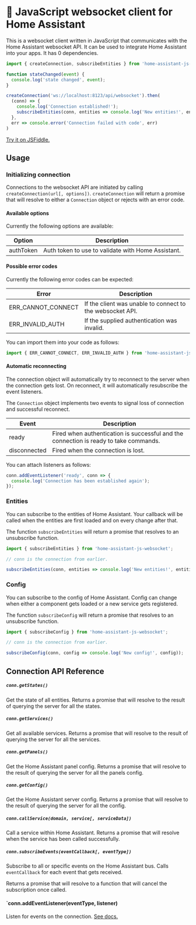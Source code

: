 # :aerial_tramway: JavaScript websocket client for Home Assistant

This is a websocket client written in JavaScript that communicates with the Home Assistant websocket API. It can be used to integrate Home Assistant into your apps. It has 0 dependencies.

```javascript
import { createConnection, subscribeEntities } from 'home-assistant-js-websocket';

function stateChanged(event) {
  console.log('state changed', event);
}

createConnection('ws://localhost:8123/api/websocket').then(
  (conn) => {
    console.log('Connection established!');
    subscribeEntities(conn, entities => console.log('New entities!', entities));
  },
  err => console.error('Connection failed with code', err)
)
```

[Try it on JSFiddle.](https://jsfiddle.net/balloob/9w3oyswa/)

## Usage

### Initializing connection

Connections to the websocket API are initiated by calling `createConnection(url[, options])`. `createConnection` will return a promise that will resolve to either a `Connection` object or rejects with an error code.

#### Available options

Currently the following options are available:

| Option | Description |
| ------ | ----------- |
| authToken | Auth token to use to validate with Home Assistant.

#### Possible error codes

Currently the following error codes can be expected:

| Error | Description |
| ----- | ----------- |
| ERR_CANNOT_CONNECT | If the client was unable to connect to the websocket API.
| ERR_INVALID_AUTH | If the supplied authentication was invalid.

You can import them into your code as follows:

```javascript
import { ERR_CANNOT_CONNECT, ERR_INVALID_AUTH } from 'home-assistant-js-websocket';
```

#### Automatic reconnecting

The connection object will automatically try to reconnect to the server when the connection gets lost. On reconnect, it will automatically resubscribe the event listeners.

The `Connection` object implements two events to signal loss of connection and successful reconnect.

| Event | Description |
| ----- | ----------- |
| ready | Fired when authentication is successful and the connection is ready to take commands.
| disconnected | Fired when the connection is lost.

You can attach listeners as follows:

```javascript
conn.addEventListener('ready', conn => {
  console.log('Connection has been established again');
});
```

### Entities

You can subscribe to the entities of Home Assistant. Your callback will be called when the entities are first loaded and on every change after that.

The function `subscribeEntities` will return a promise that resolves to an unsubscribe function.

```javascript
import { subscribeEntities } from 'home-assistant-js-websocket';

// conn is the connection from earlier.

subscribeEntities(conn, entities => console.log('New entities!', entities));
```

### Config

You can subscribe to the config of Home Assistant. Config can change when either a component gets loaded or a new service gets registered.

The function `subscribeConfig` will return a promise that resolves to an unsubscribe function.

```javascript
import { subscribeConfig } from 'home-assistant-js-websocket';

// conn is the connection from earlier.

subscribeConfig(conn, config => console.log('New config!', config));
```

## Connection API Reference

##### `conn.getStates()`

Get the state of all entities. Returns a promise that will resolve to the result of querying the server for all the states.

##### `conn.getServices()`

Get all available services. Returns a promise that will resolve to the result of querying the server for all the services.

##### `conn.getPanels()`

Get the Home Assistant panel config. Returns a promise that will resolve to the result of querying the server for all the panels config.

##### `conn.getConfig()`

Get the Home Assistant server config. Returns a promise that will resolve to the result of querying the server for all the config.

##### `conn.callService(domain, service[, serviceData])`

Call a service within Home Assistant. Returns a promise that will resolve when the service has been called successfully.

##### `conn.subscribeEvents(eventCallback[, eventType])`

Subscribe to all or specific events on the Home Assistant bus. Calls `eventCallback` for each event that gets received.

Returns a promise that will resolve to a function that will cancel the subscription once called.

#### `conn.addEventListener(eventType, listener)

Listen for events on the connection. [See docs.](#automatic-reconnecting)
